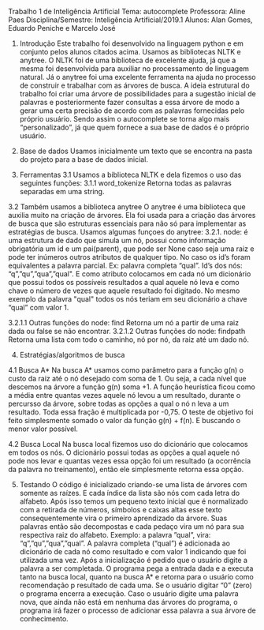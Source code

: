 Trabalho 1 de Inteligência Artificial   Tema: autocomplete
Professora: Aline Paes Disciplina/Semestre: Inteligência Artificial/2019.1
Alunos: Alan Gomes, Eduardo Peniche e Marcelo José

1. Introdução
Este trabalho foi desenvolvido na linguagem python e em conjunto pelos alunos citados acima. Usamos as bibliotecas NLTK e anytree. O NLTK foi de uma biblioteca de excelente ajuda, já que a mesma foi desenvolvida para auxiliar no processamento de linguagem natural. Já o anytree foi uma excelente ferramenta na ajuda no processo de construir e trabalhar com as árvores de busca. A ideia estrutural do trabalho foi criar uma árvore de possibilidades para a sugestão inicial de palavras e posteriormente fazer consultas a essa árvore de modo a gerar uma certa precisão de acordo com as palavras fornecidas pelo próprio usuário. Sendo assim o autocomplete se torna algo mais “personalizado”, já que quem fornece a sua base de dados é o próprio usuário.

2. Base de dados
    Usamos inicialmente um texto que se encontra na pasta do projeto para a base de dados inicial.

3. Ferramentas
3.1 Usamos a biblioteca NLTK e dela fizemos o uso das seguintes funções:
3.1.1 word_tokenize
    Retorna todas as palavras separadas em uma string.

3.2 Também usamos a biblioteca anytree
  O anytree é uma biblioteca que auxilia muito na criação de árvores. Ela foi usada para a criação das árvores de busca que são estruturas essenciais para não só para implementar as estratégias de busca. Usamos algumas funçoes do anytree:
3.2.1. node: é uma estrutura de dado que simula um nó, possui como informação obrigatória um id e um pai(parent), que pode ser None caso seja uma raiz e pode ter inúmeros outros atributos de qualquer tipo. No caso os id’s foram equivalentes a palavra parcial. Ex: palavra completa “qual”. Id’s dos nós: “q”,”qu”,”qua”,”qual". E como atributo colocamos em cada nó um dicionário que possui todos os possíveis resultados a qual aquele nó leva e como chave o número de vezes que aquele resultado foi digitado. No mesmo exemplo da palavra "qual" todos os nós teriam em seu dicionário a chave “qual” com valor 1.

3.2.1.1 Outras funções do node: find
Retorna um nó a partir de uma raiz dada ou false se não encontrar.
3.2.1.2 Outras funções do node: findpath
Retorna uma lista com todo o caminho, nó por nó, da raiz até um dado nó.

4. Estratégias/algoritmos de busca

4.1 Busca A*
Na busca A* usamos como parâmetro para a função g(n) o custo da raiz até o nó desejado com soma de 1. Ou seja, a cada nível que descemos na árvore a função g(n) soma +1. A função heurística ficou como a média entre quantas vezes aquele nó levou a um resultado, durante o percursso da árvore, sobre todas as opções a qual o nó n leva a um resultado. Toda essa fração é multiplicada por -0,75. O teste de objetivo foi feito simplesmente somado o valor da função g(n) + f(n). E buscando o menor valor possível.

4.2 Busca Local
Na busca local fizemos uso do dicionário que colocamos em todos os nós. O dicionário possui todas as opções a qual aquele nó pode nos levar e quantas vezes essa opção foi um resultado (a ocorrência da palavra no treinamento), então ele simplesmente retorna essa opção.

5. Testando
O código é inicializado criando-se uma lista de árvores com somente as raízes. E cada índice da lista são nós com cada letra do alfabeto. Após isso temos um pequeno texto inicial que é normalizado com a retirada de números, símbolos e caixas altas esse texto consequentemente vira o primeiro aprendizado da árvore. Suas palavras então são decompostas e cada pedaço vira um nó para sua respectiva raiz do alfabeto. Exemplo: a palavra ”qual”, vira: “q”,”qu”,”qua”,”qual”. A palavra completa (“qual”) é adicionada ao dicionário de cada nó como resultado e com valor 1 indicando que foi utilizada uma vez.
 Após a inicialização é pedido que o usuário digite a palavra a ser completada. O programa pega a entrada dada e a executa tanto na busca local, quanto na busca A* e retorna para o usuário como recomendação p resultado de cada uma. Se o usuário digitar “0” (zero) o programa encerra a execução. Caso o usuário digite uma palavra nova, que ainda não está em nenhuma das árvores do programa, o programa irá fazer o processo de adicionar essa palavra a sua árvore de conhecimento.
